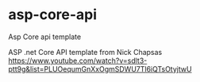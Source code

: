# asp-core-api
Asp Core api template

ASP .net Core API template from Nick Chapsas
 https://www.youtube.com/watch?v=sdlt3-ptt9g&list=PLUOequmGnXxOgmSDWU7Tl6iQTsOtyjtwU
